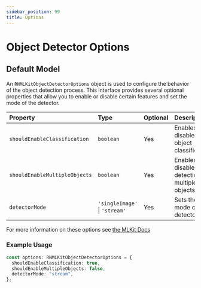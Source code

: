 ```yaml
---
sidebar_position: 99
title: Options
---
```


# Object Detector Options

## Default Model

An `RNMLKitObjectDetectorOptions` object is used to configure the behavior of the object detection process. This
interface provides several optional properties that allow you to enable or disable certain features and set the mode of
the detector.

| Property                      | Type                          | Optional | Description                                            |
|:------------------------------|:------------------------------|----------|:-------------------------------------------------------|
| `shouldEnableClassification`  | `boolean`                     | Yes      | Enables or disables object classification.             |
| `shouldEnableMultipleObjects` | `boolean`                     | Yes      | Enables or disables the detection of multiple objects. |
| `detectorMode`                | `'singleImage'` \| `'stream'` | Yes      | Sets the mode of the detector.                         |                        |

For more information on these options see [the MLKit Docs](https://developers.google.com/ml-kit/vision/object-detection/ios#1.-configure-the-object-detector)

### Example Usage

```ts
const options: RNMLKitObjectDetectorOptions = {
  shouldEnableClassification: true,
  shouldEnableMultipleObjects: false,
  detectorMode: "stream",
};
```


